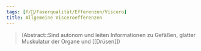 ```yaml
---
tags: [f/🧠/Faserqualität/Efferenzen/Viscero]
title: Allgemeine Visceroefferenzen
---
```

> (Abstract::Sind autonom und leiten Informationen zu Gefäßen, glatter Muskulatur der Organe und [[Drüsen]])